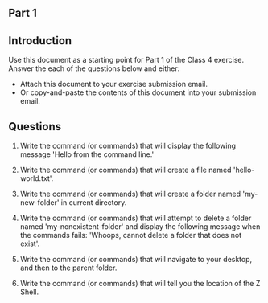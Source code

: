 ## Part 1

## Introduction
Use this document as a starting point for Part 1 of the Class 4 exercise. Answer the each of the questions below and either:
  - Attach this document to your exercise submission email.
  - Or copy-and-paste the contents of this document into your submission email.

## Questions
1. Write the command (or commands) that will display the following message 'Hello from the command line.'
<your-answer-here>

2. Write the command (or commands) that will create a file named 'hello-world.txt'.
<your-answer-here>

3. Write the command (or commands) that will create a folder named 'my-new-folder' in current directory.
<your-answer-here>

4. Write the command (or commands) that will attempt to delete a folder named 'my-nonexistent-folder' and display the following message when the commands fails: 'Whoops, cannot delete a folder that does not exist'.
<your-answer-here>

5. Write the command (or commands) that will navigate to your desktop, and then to the parent folder.
<your-answer-here>

6. Write the command (or commands) that will tell you the location of the Z Shell.
<your-answer-here>

